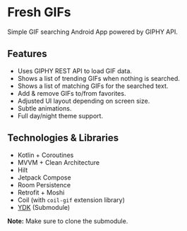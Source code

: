 # Fresh GIFs

Simple GIF searching Android App powered by GIPHY API.

## Features

- Uses GIPHY REST API to load GIF data.
- Shows a list of trending GIFs when nothing is searched.
- Shows a list of matching GIFs for the searched text.
- Add & remove GIFs to/from favorites.
- Adjusted UI layout depending on screen size.
- Subtle animations.
- Full day/night theme support.

## Technologies & Libraries 

- Kotlin + Coroutines
- MVVM + Clean Architecture
- Hilt 
- Jetpack Compose
- Room Persistence
- Retrofit + Moshi
- Coil (with `coil-gif` extension library)
- [YDK](https://github.com/yasandev/ydk-android) (Submodule)

**Note:** Make sure to clone the submodule.